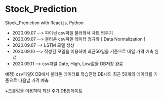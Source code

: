 # Stock_Prediction
Stock_Prediction with React.js, Python



+ 2020.09.07  -->  파이썬 csv파일 불러와서 차트 띄우기
+ 2020.09.07  -->  불러온 csv파일 데이터 정규화 [ Data Normalization ]
+ 2020.09.07  -->  LSTM 모델 생성
+ 2020.09.10  -->  작성된 모델을 이용하여 최근50일을 기준으로 내일 가격 예측 완료
+ 2020.09.11  -->  csv파일 Date, High, Low값들 DB저장 완료

예정) csv파일X DB에서 불러온 데이터로 학습진행 DB내의 최근 50개의 데이터를 기준으로 다음날 가격 예측

+크롤링을 이용하여 최신 주가 DB업데이트